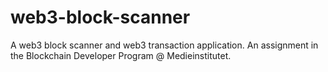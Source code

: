 # web3-block-scanner
A web3 block scanner and web3 transaction application. An assignment in the Blockchain Developer Program @ Medieinstitutet.
